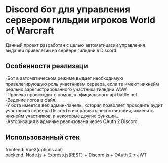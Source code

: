 # Discord бот для управления сервером гильдии игроков World of Warcraft
Данный проект разработан с целью автоматицазии управления выдачей привелегий на сервере гильдии в Discord.

## Особенности реализаци
-Бот в автоматическом режиме выдает необходимую привелегирующую роль участникам сервера, если те имеют никнейм реально зарегистрированного участника гильдии WoW.\
-Провека происходит с помощю официального api battle.net.\
-Ведение логов в файл.\
-У бота имеется веб админ-панель, которая позволяет проводить аудит участников сервера Discord и исправлять несоответсвия, изменять никнейм участников, и некоторые другие функции...\
-Авторизация в админке реализована через OAuth 2 Discord.

## Использованный стек
frontend: Vue3(options api)\
backend: Node.js + Express.js(REST) + Discord.js + OAuth 2 + JWT
